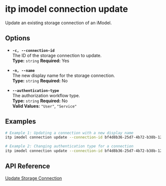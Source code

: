 # itp imodel connection update

Update an existing storage connection of an iModel.

## Options

- **`-c, --connection-id`**  
  The ID of the storage connection to update.  
  **Type:** `string` **Required:** Yes

- **`-n, --name`**  
  The new display name for the storage connection.  
  **Type:** `string` **Required:** No

- **`--authentication-type`**  
  The authorization workflow type.  
  **Type:** `string` **Required:** No  
  **Valid Values:** `"User"`, `"Service"`

## Examples

```bash
# Example 1: Updating a connection with a new display name
itp imodel connection update --connection-id bf4d8b36-25d7-4b72-b38b-12c1f0325f42 --name "Updated Project Files"

# Example 2: Changing authentication type for a connection
itp imodel connection update --connection-id bf4d8b36-25d7-4b72-b38b-12c1f0325f42 --authentication-type Service
```

## API Reference

[Update Storage Connection](https://developer.bentley.com/apis/synchronization/operations/update-storage-connection/)
